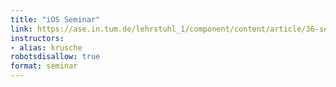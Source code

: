 ```yaml
---
title: "iOS Seminar"
link: https://ase.in.tum.de/lehrstuhl_1/component/content/article/36-seminars/356-ios-programming-seminar-ss-2011
instructors:
- alias: krusche
robotsdisallow: true
format: seminar
---
```

